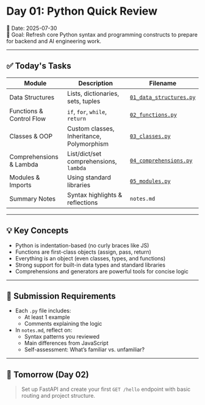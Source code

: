 # Day 01: Python Quick Review

📅 Date: 2025-07-30  
🎯 Goal: Refresh core Python syntax and programming constructs to prepare for backend and AI engineering work.

---

## ✅ Today's Tasks

| Module | Description | Filename |
|--------|-------------|----------|
| Data Structures | Lists, dictionaries, sets, tuples | [`01_data_structures.py`](./01_data_structures.py) |
| Functions & Control Flow | `if`, `for`, `while`, `return` | [`02_functions.py`](./02_functions.py) |
| Classes & OOP | Custom classes, Inheritance, Polymorphism  | [`03_classes.py`](./03_classes.py) |
| Comprehensions & Lambda | List/dict/set comprehensions, `lambda` | [`04_comprehensions.py`](./04_comprehensions.py) |
| Modules & Imports | Using standard libraries | [`05_modules.py`](./05_modules.py) |
| Summary Notes | Syntax highlights & reflections | `notes.md` |

---

## 💡 Key Concepts

- Python is indentation-based (no curly braces like JS)
- Functions are first-class objects (assign, pass, return)
- Everything is an object (even classes, types, and functions)
- Strong support for built-in data types and standard libraries
- Comprehensions and generators are powerful tools for concise logic

---

## 📝 Submission Requirements

- Each `.py` file includes:
  - At least 1 example
  - Comments explaining the logic
- In `notes.md`, reflect on:
  - Syntax patterns you reviewed
  - Main differences from JavaScript
  - Self-assessment: What’s familiar vs. unfamiliar?

---

## 🚀 Tomorrow (Day 02)

> Set up FastAPI and create your first `GET /hello` endpoint with basic routing and project structure.
